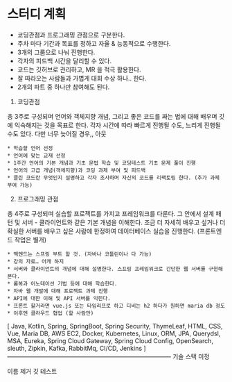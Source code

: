 # 스터디 계획

- 코딩관점과 프로그래밍 관점으로 구분한다.
- 주차 마다 기간과 목표를 정하고 자율 & 능동적으로 수행한다.
- 3개의 그룹으로 나눠 진행한다.
- 각자의 피드백 시간을 달리할 수 있다.
- 코드는 깃허브로 관리하고, MR 을 적극 활용한다.
- 잘 따라오는 사람들과 가볍게 대회 수상 하나.. 한다.
- 2개의 파트 중 하나만 참여해도 된다.

1. 코딩관점

총 3주로 구성되며 언어와 객체지향 개념, 그리고 좋은 코드를 짜는 법에 대해 배우며 깃에 익숙해지는 것을 목표로 한다.
각자 시간에 따라 빠르게 진행될 수도, 느리게 진행될 수도 있다.
다만 너무 늦어질 경우,, 아웃

    * 학습할 언어 선정
    * 언어에 맞는 교재 선정
    * 1주간 언어의 기본 개념과 기초 문법 학습 및 코딩테스트 기초 문제 풀이 진행
    * 언어의 고급 개념(객체지향)과 코딩 과제 부여 및 피드백
    * 클린 코드란 무엇인지 설명하고 각자 조사하며 자신의 코드를 리팩토링 한다. (추가 과제 부여 가능)

2. 프로그래밍 관점

총 4주로 구성되며 실습할 프로젝트를 가지고 프레임워크를 다룬다.
그 안에서 설계 패턴 및 서버 - 클라이언트와 같은 기본 개념을 이해한다.
조금 더 자세히 배우고 싶거나 더 확실한 서버를 배우고 싶은 사람에 한정하여 데이터베이스 실습을 진행한다.
(프론트엔드 작업은 별개)

    * 백엔드는 스프링 부트 할 것. (자바나 코틀린이나 다 가능)
    * 강의 자료… 어캐 하지
    * 서버와 클라이언트의 개념에 대해 설명한다. 스프링 프레임워크로 간단한 웹 서버를 구현해본다.
    * 롬복과 어노테이션 기법 등에 대해 학습한다.
    * 자바 웹 개발에 대해 프로젝트 과제 진행
    * API에 대한 이해 및 API 서버를 익힌다.
    * 프론트 할거라면 vue.js 또는 타임리프로 하고 디비는 h2 하다가 원하면 maria db 정도
    * 이후엔 클라우드 협업 (할 사람만)


[ Java, Kotlin, Spring, SpringBoot, Spring Security, ThymeLeaf, HTML, CSS, Vue, Maria DB, AWS EC2, Docker, Kubernetes, Linux, ORM, JPA, Querydsl, MSA, Eureka, Spring Cloud Gateway, Spring Cloud Config, OpenSearch, sleuth, Zipkin, Kafka, RabbitMq, CI/CD, Jenkins ]
——————————————————————————— 기술 스택 미정

이름 제거 깃 테스트